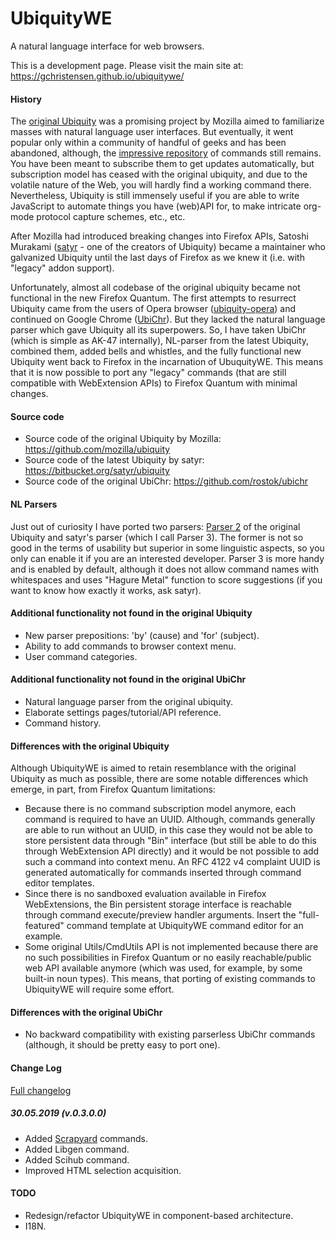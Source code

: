 # UbiquityWE

A natural language interface for web browsers.

This is a development page. Please visit the main site at: https://gchristensen.github.io/ubiquitywe/

#### History

The [original Ubiquity](https://wiki.mozilla.org/Labs/Ubiquity) was a promising project by Mozilla aimed to familiarize
masses with natural language user interfaces. But eventually, it went popular only within a community of handful of
geeks and has been abandoned, although, the [impressive
repository](https://wiki.mozilla.org/Labs/Ubiquity/Commands_In_The_Wild) of commands still remains. 
You have been meant to subscribe them to get updates automatically, but subscription model has ceased
with the original ubiquity, and due to the volatile nature of the Web, you will hardly find a working command there.
Nevertheless, Ubiquity is still immensely useful if
you are able to write JavaScript to automate things you have (web)API for, to make intricate org-mode protocol capture
schemes, etc., etc.

After Mozilla had introduced breaking changes into Firefox APIs, Satoshi Murakami
([satyr](http://profile.hatena.ne.jp/murky-satyr/) - one of the creators of Ubiquity) became a maintainer who galvanized 
Ubiquity until the last days of Firefox as we knew it (i.e. with "legacy" addon support).   
 

Unfortunately, almost all codebase of the original ubiquity became not functional in 
the new Firefox Quantum. The first attempts to resurrect Ubiquity came from the users 
of Opera browser ([ubiquity-opera](https://github.com/cosimo/ubiquity-opera/blob/master/ubiquity.js))
 and continued on Google Chrome ([UbiChr](https://github.com/rostok/ubichr)).
But they lacked the natural language parser which gave Ubiquity all
its superpowers. So, I have taken UbiChr (which is simple as AK-47 internally), 
NL-parser from the latest Ubiquity, combined them, added bells and whistles, and the fully functional 
new Ubiquity went back to Firefox in the incarnation of UbuquityWE. 
This means that it is now possible to port any "legacy" commands (that are still compatible with WebExtension APIs) 
to Firefox Quantum with minimal changes. 
 

#### Source code

* Source code of the original Ubiquity by Mozilla: https://github.com/mozilla/ubiquity
* Source code of the latest Ubiquity by satyr: https://bitbucket.org/satyr/ubiquity
* Source code of the original UbiChr: https://github.com/rostok/ubichr

#### NL Parsers

Just out of curiosity I have ported two parsers: [Parser 2](https://wiki.mozilla.org/Labs/Ubiquity/Parser_2) 
of the original Ubiquity and satyr's parser (which I call Parser 3). The former is not so
good in the terms of usability but superior in some linguistic aspects, so you only can
enable it if you are an interested developer. Parser 3 is more handy and is enabled by default, 
although it does not allow command names with whitespaces and uses "Hagure Metal" function to score suggestions
(if you want to know how exactly it works, ask satyr).

 
#### Additional functionality not found in the original Ubiquity

* New parser prepositions: 'by' (cause) and 'for' (subject).
* Ability to add commands to browser context menu.
* User command categories.

#### Additional functionality not found in the original UbiChr

* Natural language parser from the original ubiquity.
* Elaborate settings pages/tutorial/API reference.
* Command history.

#### Differences with the original Ubiquity

Although UbiquityWE is aimed to retain resemblance with the original Ubiquity as much as possible,
there are some notable differences which emerge, in part, from Firefox Quantum limitations:

* Because there is no command subscription model anymore, each command is required to
 have an UUID. Although, commands generally are able to run without an UUID, in this case they
 would not be able to store persistent data through "Bin" interface (but still be able to do this 
 through WebExtension API directly) and it would be not possible to add such a command 
 into context menu. An RFC 4122 v4 complaint UUID is generated automatically for commands
 inserted through command editor templates.
* Since there is no sandboxed evaluation available in Firefox WebExtensions, the
Bin persistent storage interface is reachable through command execute/preview handler arguments.
Insert the "full-featured" command template at UbiquityWE command editor for an example.
* Some original Utils/CmdUtils API is not implemented because there are no such possibilities
in Firefox Quantum or no easily reachable/public web API available anymore (which 
was used, for example, by some built-in noun types). 
This means, that porting of existing commands to UbiquityWE will require some effort.

#### Differences with the original UbiChr

* No backward compatibility with existing parserless UbiChr commands (although, it
should be pretty easy to port one).

#### Change Log
[Full changelog](changelog.md)

##### 30.05.2019 (v.0.3.0.0)

* Added [Scrapyard](https://gchristensen.github.io/scrapyard/) commands.
* Added Libgen command.
* Added Scihub command.
* Improved HTML selection acquisition.

#### TODO

* Redesign/refactor UbiquityWE in component-based architecture.
* I18N.